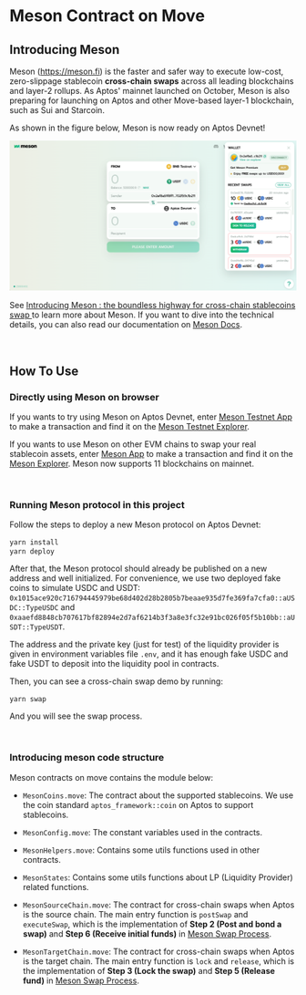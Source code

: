# Meson Contract on Move

## Introducing Meson

Meson (https://meson.fi) is the faster and safer way to execute low-cost, zero-slippage stablecoin **cross-chain swaps** across all leading blockchains and layer-2 rollups. As Aptos' mainnet launched on October, Meson is also preparing for launching on Aptos and other Move-based layer-1 blockchain, such as Sui and Starcoin.

As shown in the figure below, Meson is now ready on Aptos Devnet!

![image](./figure/Meson-Testnet-Support-Aptos.png)

See [Introducing Meson : the boundless highway for cross-chain stablecoins swap
](https://medium.com/@mesonfi/introducing-meson-the-boundless-freeway-for-cross-chain-stablecoins-movements-a30d07255519) to learn more about Meson. If you want to dive into the technical details, you can also read our documentation on [Meson Docs](https://docs.meson.fi/).

<br/>



## How To Use

### Directly using Meson on browser

If you wants to try using Meson on Aptos Devnet, enter [Meson Testnet App](https://meson-testnet.herokuapp.com/) to make a transaction and find it on the [Meson Testnet Explorer](https://testnet-explorer.meson.fi/).

If you wants to use Meson on other EVM chains to swap your real stablecoin assets, enter [Meson App](https://meson.fi/) to make a transaction and find it on the [Meson Explorer](https://explorer.meson.fi/). Meson now supports 11 blockchains on mainnet.

<br/>

### Running Meson protocol in this project

Follow the steps to deploy a new Meson protocol on Aptos Devnet:

```
yarn install
yarn deploy
```

After that, the Meson protocol should already be published on a new address and well initialized. For convenience, we use two deployed fake coins to simulate USDC and USDT: `0x1015ace920c716794445979be68d402d28b2805b7beaae935d7fe369fa7cfa0::aUSDC::TypeUSDC` and `0xaaefd8848cb707617bf82894e2d7af6214b3f3a8e3fc32e91bc026f05f5b10bb::aUSDT::TypeUSDT`. 

The address and the private key (just for test) of the liquidity provider is given in environment variables file `.env`, and it has enough fake USDC and fake USDT to deposit into the liquidity pool in contracts.

Then, you can see a cross-chain swap demo by running:

```
yarn swap
```

And you will see the swap process.



<br/>

### Introducing meson code structure

Meson contracts on move contains the module below: 

- `MesonCoins.move`: The contract about the supported stablecoins. We use the coin standard `aptos_framework::coin` on Aptos to support stablecoins.

- `MesonConfig.move`: The constant variables used in the contracts.

- `MesonHelpers.move`: Contains some utils functions used in other contracts.

- `MesonStates`: Contains some utils functions about LP (Liquidity Provider) related functions.

- `MesonSourceChain.move`: The contract for cross-chain swaps when Aptos is the source chain. The main entry function is `postSwap` and `executeSwap`, which is the implementation of **Step 2 (Post and bond a swap)** and **Step 6 (Receive initial funds)** in [Meson Swap Process](https://docs.meson.fi/protocol/meson/process).

- `MesonTargetChain.move`: The contract for cross-chain swaps when Aptos is the target chain. The main entry function is `lock` and `release`, which is the implementation of **Step 3 (Lock the swap)** and **Step 5 (Release fund)** in [Meson Swap Process](https://docs.meson.fi/protocol/meson/process).

<br/>



<!-- ## Deploy on Aptos

### Install Move CLI and Aptos CLI

1. Follow the guidance in [Move Tutorial](https://github.com/move-language/move/tree/main/language/documentation/tutorial#step-0-installation) by Move official documention to install the move CLI(Command Line Interface). Run ```move -V``` to check the version.

2. Follow the guidance of [Installing Aptos CLI](https://aptos.dev/cli-tools/aptos-cli-tool/install-aptos-cli) by Aptos official documention to install the Atpos CLI(Command Line Interface). Run ```aptos -V``` to check the version.

<br/>

### Compile the move package

A Move package source directory contains a ```Move.toml``` package manifest file along with a set of subdirectories:

```
a_move_package
├── Move.toml      (required)
├── sources        (required)
├── examples       (optional, test & dev mode)
├── scripts        (optional)
├── doc_templates  (optional)
└── tests          (optional, test mode)
```

You can run command ```move build``` or ```aptos move compile```(recommended) under the move package dir to compile a move package (such as the root dir of this project). Run ```move --help``` or ```aptos move --help``` for more.

<br/>

### Deploy the contract on Atpos using Aptos CLI

Run ```aptos init``` to prepare for deploying. The account information will be saved in ```.aptos/config.yaml```. See [Initialize local configuration and create an account](https://aptos.dev/cli-tools/aptos-cli-tool/use-aptos-cli/#initialize-local-configuration-and-create-an-account) for more.

Then run the command to deploy the contract:

```bash
aptos move publish --package-dir <package-dir> --named-addresses <address-name>=<address> --private-key <private-key>
``` 

The given ```<address-name>``` should be mentioned in ```Move.toml``` like this:

```toml
[addresses]
std = "0x1"
aptos_token = "0x3"
Meson = "_"
``` 

However, if you've already initialized the account and the account address is, for example, ```0x5566```, then you can replace the address in ```Move.toml``` by ```Meson = "0x5566"``` and directly run the command below:

```bash
aptos move publish --package-dir <package-dir>
```

See [Publish the HelloBlockchain module with the Aptos CLI](https://aptos.dev/tutorials/your-first-dapp/#publish-the-helloblockchain-module-with-the-aptos-cli) for more.

<br/>

### Deploy the contract on Aptos using Aptos SDK in javascript/typescript

Follow the guidance and run [yourcoin.ts](https://github.com/aptos-labs/aptos-core/blob/main/ecosystem/typescript/sdk/examples/typescript/your_coin.ts) to learn the deployment method in SDK. Simply put, compile the move package and run the command below:

```typescript
const packageMetadata = fs.readFileSync(path.join(modulePath, "build", "Examples", "package-metadata.bcs"));
const moduleData = fs.readFileSync(path.join(modulePath, "build", "Examples", "bytecode_modules", `${moduleName}.mv`)); 
``` -->

<!-- See [yourcoin.ts (Line 97~100)](https://github.com/aptos-labs/aptos-core/blob/main/ecosystem/typescript/sdk/examples/typescript/your_coin.ts#L97) for more. -->
